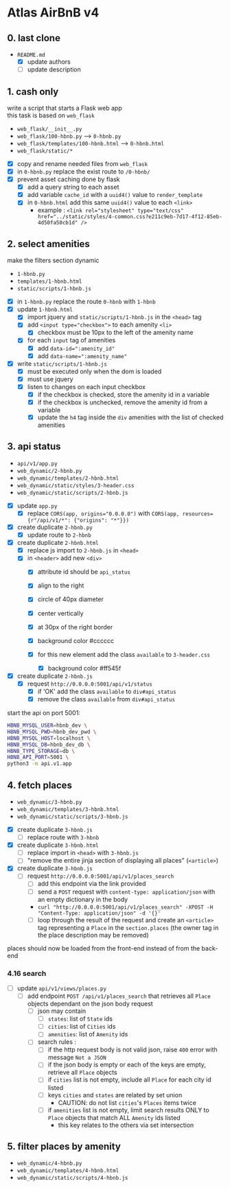 # Atlas AirBnB v4

## 0. last clone

- `README.md`
	- [x] update authors
	- [ ] update description

## 1. cash only

write a script that starts a Flask web app\
this task is based on `web_flask`

- `web_flask/__init__.py`
- `web_flask/100-hbnb.py` --> `0-hbnb.py`
- `web_flask/templates/100-hbnb.html` --> `0-hbnb.html`
- `web_flask/static/*`

- [x] copy and rename needed files from `web_flask`
- [x] in `0-hbnb.py` replace the exist route to `/0-hbnb/`
- [x] prevent asset caching done by flask
	- [x] add a query string to each asset
	- [x] add variable `cache_id` with a `uuid4()` value to `render_template`
	- [x] in `0-hbnb.html` add this same `uuid4()` value to each `<link>`
		- example :
`<link
rel="stylesheet"
type="text/css"
href="../static/styles/4-common.css?e211c9eb-7d17-4f12-85eb-4d50fa50cb1d"
/>`

## 2. select amenities

make the filters section dynamic

- `1-hbnb.py`
- `templates/1-hbnb.html`
- `static/scripts/1-hbnb.js`

- [x] in `1-hbnb.py` replace the route `0-hbnb` with `1-hbnb`
- [x] update `1-hbnb.html`
	- [x] import jquery and `static/scripts/1-hbnb.js` in the `<head>` tag
	- [x] add `<input type="checkbox">` to each amenity `<li>`
		- [x] checkbox must be 10px to the left of the amenity name
	- [x] for each `input` tag of amenities
		- [x] add `data-id=":amenity_id"`
		- [x] add `data-name=":amenity_name"`

- [x] write `static/scripts/1-hbnb.js`
	- [x] must be executed only when the dom is loaded
	- [x] must use jquery
	- [x] listen to changes on each input checkbox
		- [x] if the checkbox is checked, store the amenity id in a variable
		- [x] if the checkbox is unchecked, remove the amenity id from a variable
		- [x] update the `h4` tag inside the `div` amenities with the list of
			  checked amenities

## 3. api status

- `api/v1/app.py`
- `web_dynamic/2-hbnb.py`
- `web_dynamic/templates/2-hbnb.html`
- `web_dynamic/static/styles/3-header.css`
- `web_dynamic/static/scripts/2-hbnb.js`

- [x] update `app.py`
	- [x] replace `CORS(app, origins="0.0.0.0")` with
		  `CORS(app, resources={r"/api/v1/*": {"origins": "*"}})`

- [x] create duplicate `2-hbnb.py`
	- [x] update route to `2-hbnb`

- [x] create duplicate `2-hbnb.html`
	- [x] replace js import to `2-hbnb.js` in `<head>`
	- [x] in `<header>` add new `<div>`
		- [x] attribute id should be `api_status`
		- [x] align to the right
		- [x] circle of 40px diameter
		- [x] center vertically
		- [x] at 30px of the right border
		- [x] background color #cccccc

		- [x] for this new element add the class `available` to `3-header.css`
			- [x] background color #ff545f

- [x] create duplicate `2-hbnb.js`
	- [x] request `http://0.0.0.0:5001/api/v1/status`
		- [x] if 'OK' add the class `available` to `div#api_status`
		- [x] remove the class `available` from `div#api_status`

start the api on port 5001:
```sh
HBNB_MYSQL_USER=hbnb_dev \
HBNB_MYSQL_PWD=hbnb_dev_pwd \
HBNB_MYSQL_HOST=localhost \
HBNB_MYSQL_DB=hbnb_dev_db \
HBNB_TYPE_STORAGE=db \
HBNB_API_PORT=5001 \
python3 -m api.v1.app
```

## 4. fetch places

- `web_dynamic/3-hbnb.py`
- `web_dynamic/templates/3-hbnb.html`
- `web_dynamic/static/scripts/3-hbnb.js`

- [x] create duplicate `3-hbnb.js`
	- [ ] replace route with `3-hbnb`

- [x] create duplicate `3-hbnb.html`
	- [ ] replace import in `<head>` with `3-hbnb.js`
	- [ ] "remove the entire jinja section of displaying all places" (`<article>`)

- [x] create duplicate `3-hbnb.js`
	- [ ] request `http://0.0.0.0:5001/api/v1/places_search`
		- [ ] add this endpoint via the link provided
		- [ ] send a `POST` request with `content-type: application/json` with an
			  empty dictionary in the body
		- `curl "http://0.0.0.0:5001/api/v1/places_search" -XPOST -H "Content-Type: application/json" -d '{}'`
		- [ ] loop through the result of the request and create an `<article>` tag
			  representing a `Place` in the `section.places` (the owner tag in the
			  place description may be removed)

places should now be loaded from the front-end instead of from the back-end

### 4.16 search

- [ ] update `api/v1/views/places.py`
	- [ ] add endpoint `POST /api/v1/places_search` that retrieves all `Place`
		  objects dependant on the json body request
		- [ ] json may contain
			- [ ] `states`: list of `State` ids
			- [ ] `cities`: list of `Cities` ids
			- [ ] `amenities`: list of `Amenity` ids
		- [ ] search rules :
			- [ ] if the http request body is not valid json, raise `400` error
				  with message `Not a JSON`
			- [ ] if the json body is empty or each of the keys are empty,
				  retrieve all `Place` objects
			- [ ] if `cities` list is not empty, include all `Place` for each city
				  id listed
			- [ ] keys `cities` and `states` are related by set union
				- CAUTION: do not list `cities`'s `Places` items twice
			- [ ] if `amenities` list is not empty, limit search results ONLY to
				  `Place` objects that match ALL `Amenity` ids listed
				- this key relates to the others via set intersection

## 5. filter places by amenity

- `web_dynamic/4-hbnb.py`
- `web_dynamic/templates/4-hbnb.html`
- `web_dynamic/static/scripts/4-hbnb.js`
